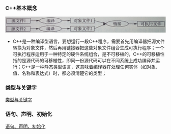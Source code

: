### C++基本概念
![image](https://github.com/ningbaoqi/C2/blob/master/gif/pic-1.jpg) 
+ C++是一种编译型语言，要想运行一段C++程序，需要首先用编译器把源文件转换为对象文件，然后再用链接器把这些对象文件组合生成可执行程序；一个可执行程序适用于一种特定的硬件系统组合，是不可移植的，C++的可移植性指的是源代码的可移植性，即同一份源代码可以在不同系统上成功编译并运行；C++是一种静态类型语言，这意味着编译器在处理任何实体（如对象、值、名称和表达式）时，都必须清楚它的类型；
### 类型与关键字
[类型与关键字](https://github.com/ningbaoqi/C2/blob/master/README-type.md)

### 语句、声明、初始化
[语句、声明、初始化](https://github.com/ningbaoqi/C2/blob/master/README-init.md)
